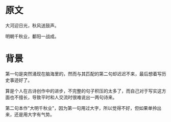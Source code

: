 # 原文

大河迎日光，秋风送鼓声。

明朝千秋业，鄱阳一战成。

# 背景

第一句是突然涌现在脑海里的，然而与其匹配的第二句却迟迟不来，最后想着写历史事迹好了。

算是个人在古诗创作中的进步，不完整的句子积压的太多了，而自己对于写实这方面也不擅长，导致平时和人交流时很难说出一两句诗来。

第二句本作"大明千秋业"，因为第一句用过大字，所以觉得不好，但如果单拎出来，还是用大字有气势。